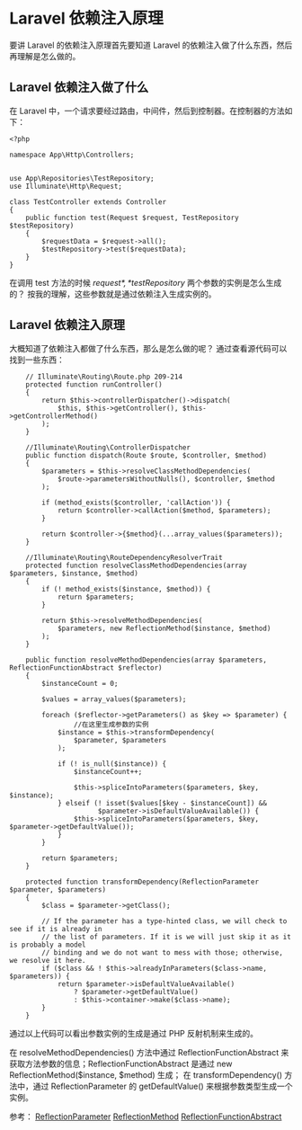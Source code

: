 # Laravel 依赖注入原理

要讲 Laravel 的依赖注入原理首先要知道 Laravel 的依赖注入做了什么东西，然后再理解是怎么做的。

## Laravel 依赖注入做了什么
在 Laravel 中，一个请求要经过路由，中间件，然后到控制器。在控制器的方法如下：

```
<?php

namespace App\Http\Controllers;


use App\Repositories\TestRepository;
use Illuminate\Http\Request;

class TestController extends Controller
{
    public function test(Request $request, TestRepository $testRepository)
    {
        $requestData = $request->all();
        $testRepository->test($requestData);
    }
}
```

在调用 test 方法的时候 *$request*, *$testRepository* 两个参数的实例是怎么生成的？
按我的理解，这些参数就是通过依赖注入生成实例的。
## Laravel 依赖注入原理
大概知道了依赖注入都做了什么东西，那么是怎么做的呢？
通过查看源代码可以找到一些东西：

```
	// Illuminate\Routing\Route.php 209-214
	protected function runController()
    {
        return $this->controllerDispatcher()->dispatch(
            $this, $this->getController(), $this->getControllerMethod()
        );
    }
    
    //Illuminate\Routing\ControllerDispatcher 
    public function dispatch(Route $route, $controller, $method)
    {
        $parameters = $this->resolveClassMethodDependencies(
            $route->parametersWithoutNulls(), $controller, $method
        );

        if (method_exists($controller, 'callAction')) {
            return $controller->callAction($method, $parameters);
        }

        return $controller->{$method}(...array_values($parameters));
    }
    
    //Illuminate\Routing\RouteDependencyResolverTrait
    protected function resolveClassMethodDependencies(array $parameters, $instance, $method)
    {
        if (! method_exists($instance, $method)) {
            return $parameters;
        }

        return $this->resolveMethodDependencies(
            $parameters, new ReflectionMethod($instance, $method)
        );
    }

    public function resolveMethodDependencies(array $parameters, ReflectionFunctionAbstract $reflector)
    {
        $instanceCount = 0;

        $values = array_values($parameters);

        foreach ($reflector->getParameters() as $key => $parameter) {
        		//在这里生成参数的实例
            $instance = $this->transformDependency(
                $parameter, $parameters
            );

            if (! is_null($instance)) {
                $instanceCount++;

                $this->spliceIntoParameters($parameters, $key, $instance);
            } elseif (! isset($values[$key - $instanceCount]) &&
                      $parameter->isDefaultValueAvailable()) {
                $this->spliceIntoParameters($parameters, $key, $parameter->getDefaultValue());
            }
        }

        return $parameters;
    }
    
    protected function transformDependency(ReflectionParameter $parameter, $parameters)
    {
        $class = $parameter->getClass();

        // If the parameter has a type-hinted class, we will check to see if it is already in
        // the list of parameters. If it is we will just skip it as it is probably a model
        // binding and we do not want to mess with those; otherwise, we resolve it here.
        if ($class && ! $this->alreadyInParameters($class->name, $parameters)) {
            return $parameter->isDefaultValueAvailable()
                ? $parameter->getDefaultValue()
                : $this->container->make($class->name);
        }
    }

```

通过以上代码可以看出参数实例的生成是通过 PHP 反射机制来生成的。

在 resolveMethodDependencies() 方法中通过 ReflectionFunctionAbstract 来获取方法参数的信息；ReflectionFunctionAbstract 是通过 new ReflectionMethod($instance, $method) 生成；
在 transformDependency() 方法中，通过 ReflectionParameter 的 getDefaultValue() 来根据参数类型生成一个实例。

参考：
[ReflectionParameter](http://www.php.net/manual/zh/class.reflectionparameter.php)
[ReflectionMethod](http://www.php.net/manual/zh/class.reflectionmethod.php)
[ReflectionFunctionAbstract](http://www.php.net/manual/zh/class.reflectionfunctionabstract.php)

